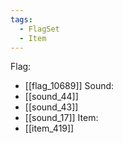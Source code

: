 ```yaml
---
tags:
  - FlagSet
  - Item
---
```

Flag:
- [[flag_10689]]
Sound:
- [[sound_44]]
- [[sound_43]]
- [[sound_17]]
Item:
- [[item_419]]
